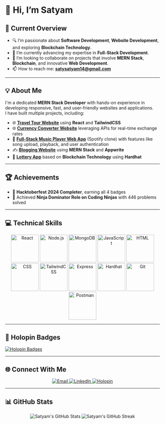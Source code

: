 # 👋 Hi, I’m Satyam  

## 👀 Current Overview  

- 🔍 I’m passionate about **Software Development**, **Website Development**, and exploring **Blockchain Technology**.  
- 🌱 I’m currently advancing my expertise in **Full-Stack Development**.
- 💞️ I’m looking to collaborate on projects that involve **MERN Stack**, **Blockchain**, and innovative **Web Development**.  
- 📫 How to reach me: **[satysatyam14@gmail.com](mailto:satysatyam14@gmail.com)**  

---

## 💡 About Me  

I'm a dedicated **MERN Stack Developer** with hands-on experience in developing responsive, fast, and user-friendly websites and applications.  
I have built multiple projects, including:  
- 🌐 **[Travel Tour Website](#)** using **React** and **TailwindCSS**  
- 🌐 **[Currency Converter Website](#)** leveraging APIs for real-time exchange rates  
- 🎵 **[Full-Stack Music Player Web App](#)** (Spotify clone) with features like song upload, playback, and user authentication  
- ✍️ **[Blogging Website](#)** using **MERN Stack** and **Appwrite**  
- 🎲 **[Lottery App](#)** based on **Blockchain Technology** using **Hardhat**  

---

## 🏆 Achievements  

- 🔹 **Hacktoberfest 2024 Completer**, earning all 4 badges  
- 🔹 Achieved **Ninja Dominator Role on Coding Ninjas** with 446 problems solved  

---

## 💻 Technical Skills  

<p align="center">
  <img src="https://img.icons8.com/color/500/react-native.png" alt="React" width="90" height="90"/>
  <img src="https://img.icons8.com/color/500/nodejs.png" alt="Node.js" width="90" height="90"/>
  <img src="https://img.icons8.com/color/500/mongodb.png" alt="MongoDB" width="90" height="90"/>
  <img src="https://img.icons8.com/color/500/javascript.png" alt="JavaScript" width="90" height="90"/>
  <img src="https://img.icons8.com/color/500/html-5.png" alt="HTML" width="90" height="90"/>
  <img src="https://img.icons8.com/color/500/css3.png" alt="CSS" width="90" height="90"/>
  <img src="https://img.icons8.com/color/500/tailwindcss.png" alt="TailwindCSS" width="90" height="90"/>
  <img src="https://img.icons8.com/color/500/express-js.png" alt="Express" width="90" height="90"/>
  <img src="https://img.icons8.com/color/500/hardhat.png" alt="Hardhat" width="90" height="90"/>
  <img src="https://img.icons8.com/color/500/git.png" alt="Git" width="90" height="90"/>
  <img src="https://img.icons8.com/color/500/postman-api.png" alt="Postman" width="90" height="90"/>
</p>

---

## 🌟 Holopin Badges  

[![Holopin Badges](https://holopin.me/knightsoul9)](https://www.holopin.io/@knightsoul9#badges)   

---

## 🌐 Connect With Me  

<p align="center">
  <a href="mailto:satysatyam14@gmail.com">
    <img src="https://img.icons8.com/ios-filled/50/000000/contacts.png" alt="Email"/>
  </a>
  <a href="https://www.linkedin.com/in/satyam-7b60b7224/">
    <img src="https://img.icons8.com/ios-filled/50/000000/linkedin.png" alt="LinkedIn"/>
  </a>
  <a href="https://www.holopin.io/@knightsoul9#badges">
    <img src="https://img.icons8.com/ios-filled/50/000000/award.png" alt="Holopin"/>
  </a>
</p>

---

## 📊 GitHub Stats  

<p align="center">
  <img src="https://github-readme-stats.vercel.app/api?username=KnightSoul9&show_icons=true&theme=tokyonight" alt="Satyam's GitHub Stats" />
  <img src="https://github-readme-streak-stats.herokuapp.com/?user=KnightSoul9&theme=tokyonight" alt="Satyam's GitHub Streak" />
</p>
